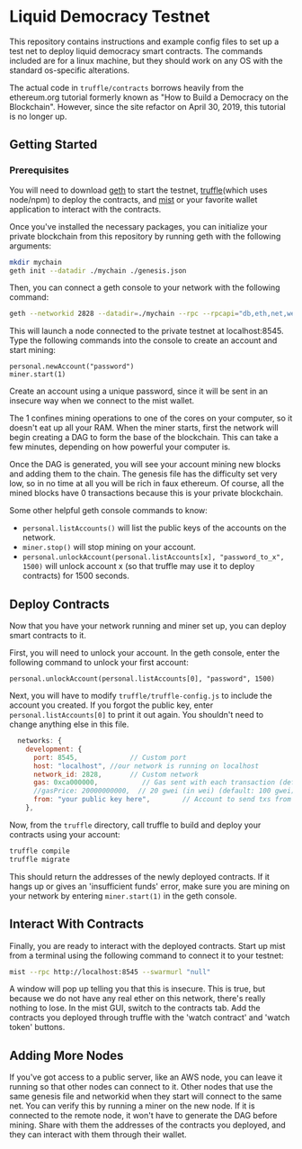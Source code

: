 # Liquid Democracy Testnet #
This repository contains instructions and example config files to set up a test net to deploy liquid democracy smart contracts. The commands included are for a linux machine, but they should work on any OS with the standard os-specific alterations.

The actual code in `truffle/contracts` borrows heavily from the ethereum.org tutorial formerly known as "How to Build a Democracy on the Blockchain". However, since the site refactor on April 30, 2019, this tutorial is no longer up.

## Getting Started ##
### Prerequisites ###
You will need to download [geth](https://geth.ethereum.org/downloads/) to start the testnet, [truffle](truffleframework)(which uses node/npm) to deploy the contracts, and [mist](https://github.com/ethereum/mist/releases) or your favorite wallet application to interact with the contracts.

Once you've installed the necessary packages, you can initialize your private blockchain from this repository by running geth with the following arguments:
```bash
mkdir mychain
geth init --datadir ./mychain ./genesis.json
```

Then, you can connect a geth console to your network with the following command:
```bash 
geth --networkid 2828 --datadir=./mychain --rpc --rpcapi="db,eth,net,web3,personal,web3" console
```

This will launch a node connected to the private testnet at localhost:8545. Type the following commands into the console to create an account and start mining:
```
personal.newAccount("password")
miner.start(1)
```
Create an account using a unique password, since it will be sent in an insecure way when we connect to the mist wallet. 

The 1 confines mining operations to one of the cores on your computer, so it doesn't eat up all your RAM. When the miner starts, first the network will begin creating a DAG to form the base of the blockchain. This can take a few minutes, depending on how powerful your computer is. 

Once the DAG is generated, you will see your account mining new blocks and adding them to the chain. The genesis file has the difficulty set very low, so in no time at all you will be rich in faux ethereum. Of course, all the mined blocks have 0 transactions because this is your private blockchain. 


Some other helpful geth console commands to know:
- `personal.listAccounts()` will list the public keys of the accounts on the network.
- `miner.stop()` will stop mining on your account.
- `personal.unlockAccount(personal.listAccounts[x], "password_to_x", 1500)` will unlock account x (so that truffle may use it to deploy contracts) for 1500 seconds.

## Deploy Contracts ##
Now that you have your network running and miner set up, you can deploy smart contracts to it. 

 First, you will need to unlock your account. In the geth console, enter the following command to unlock your first account:
 ```
 personal.unlockAccount(personal.listAccounts[0], "password", 1500)
 ```
 
 Next, you will have to modify `truffle/truffle-config.js` to include the account you created. If you forgot the public key, enter `personal.listAccounts[0]` to print it out again. You shouldn't need to change anything else in this file.
```javascript
  networks: {
    development: {
      port: 8545,             // Custom port
      host: "localhost", //our network is running on localhost
      network_id: 2828,       // Custom network
      gas: 0xca000000,           // Gas sent with each transaction (default: ~6700000)
      //gasPrice: 20000000000,  // 20 gwei (in wei) (default: 100 gwei)
      from: "your public key here",        // Account to send txs from (default: accounts[0])
    },
```

 Now, from the `truffle` directory, call truffle to build and deploy your contracts using your account:
```bash
truffle compile
truffle migrate
```
This should return the addresses of the newly deployed contracts. If it hangs up or gives an 'insufficient funds' error, make sure you are mining on your network by entering `miner.start(1)` in the geth console.

## Interact With Contracts ##
Finally, you are ready to interact with the deployed contracts. Start up mist from a terminal using the following command to connect it to your testnet:
```bash
mist --rpc http://localhost:8545 --swarmurl "null"
``` 
A window will pop up telling you that this is insecure. This is true, but because we do not have any real ether on this network, there's really nothing to lose. In the mist GUI, switch to the contracts tab. Add the contracts you deployed through truffle with the 'watch contract' and 'watch token' buttons.


## Adding More Nodes ##
If you've got access to a public server, like an AWS node, you can leave it running so that other nodes can connect to it. Other nodes that use the same genesis file and networkid when they start will connect to the same net. You can verify this by running a miner on the new node. If it is connected to the remote node, it won't have to generate the DAG before mining. Share with them the addresses of the contracts you deployed, and they can interact with them through their wallet.